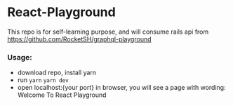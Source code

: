# React-Playground

This repo is for self-learning purpose, and will consume rails api from https://github.com/RocketSH/graphql-playground 

### Usage: 
- download repo, install yarn
- run `yarn` `yarn dev`
- open localhost:{your port} in browser, you will see a page with wording: Welcome To React Playground
  
